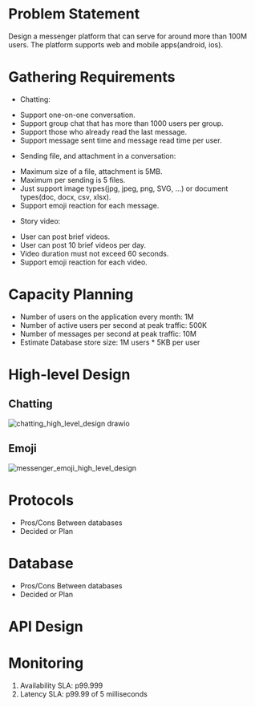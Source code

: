 # Problem Statement
Design a messenger platform that can serve for around more than 100M users. The platform supports web and mobile apps(android, ios).
# Gathering Requirements
- Chatting:
+ Support one-on-one conversation.
+ Support group chat that has more than 1000 users per group.
+ Support those who already read the last message.
+ Support message sent time and message read time per user.
- Sending file, and attachment in a conversation:
+ Maximum size of a file, attachment is 5MB.
+ Maximum per sending is 5 files.
+ Just support image types(jpg, jpeg, png, SVG, ...) or document types(doc, docx, csv, xlsx).
+ Support emoji reaction for each message.
- Story video:
+ User can post brief videos.
+ User can post 10 brief videos per day.
+ Video duration must not exceed 60 seconds.
+ Support emoji reaction for each video.
# Capacity Planning
- Number of users on the application every month: 1M
- Number of active users per second at peak traffic: 500K
- Number of messages per second at peak traffic: 10M
- Estimate Database store size: 1M users * 5KB per user
# High-level Design
## Chatting
![chatting_high_level_design drawio](https://github.com/duyledat197/messenger/assets/38448882/c592f2b1-18d3-4dc6-8e95-8af82e02eeec)

## Emoji
![messenger_emoji_high_level_design](https://github.com/duyledat197/messenger/assets/38448882/b125dd49-5410-439f-9cc8-21a5bc35193a)

# Protocols
- Pros/Cons Between databases
- Decided or Plan
# Database
- Pros/Cons Between databases
- Decided or Plan

# API Design

# Monitoring
1. Availability SLA: p99.999
2. Latency SLA: p99.99 of 5 milliseconds
